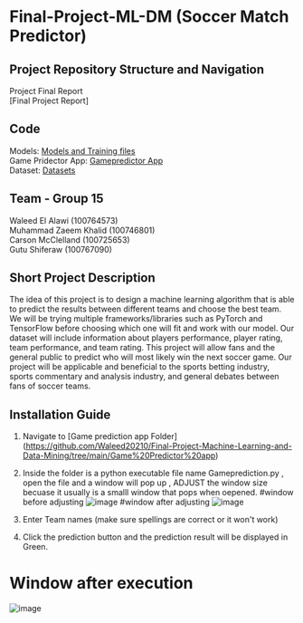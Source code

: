 # Final-Project-ML-DM (Soccer Match Predictor) 



## Project Repository Structure and Navigation<br>


Project Final Report<br>
[Final Project Report]


## Code<br>
Models:  [Models and Training files](https://github.com/Waleed20210/Final-Project-Machine-Learning-and-Data-Mining/tree/main/models%20and%20Training%20files) <br>
Game Pridector App: [Gamepredictor App](https://github.com/Waleed20210/Final-Project-Machine-Learning-and-Data-Mining/tree/main/Game%20Predictor%20app) <br>
Dataset: [Datasets](https://github.com/Waleed20210/Final-Project-Machine-Learning-and-Data-Mining/tree/main/Dataset/archive%20(1)) <br> 






## Team - Group 15
Waleed El Alawi (100764573)<br> 
Muhammad Zaeem Khalid (100746801)<br>
Carson McClelland (100725653)<br>
Gutu Shiferaw (100767090)<br>

## Short Project Description
The idea of this project is to design a machine learning algorithm that is able to predict the results between different teams and choose the best team. We will be trying multiple frameworks/libraries such as PyTorch and TensorFlow before choosing which one will fit and work with our model. Our dataset will include information about players performance, player rating, team performance, and team rating. This project will allow fans and the general public to predict who will most likely win the next soccer game. Our project will be applicable and beneficial to the sports betting industry, sports commentary and analysis industry, and general debates between fans of soccer teams.
## Installation Guide
1. Navigate to [Game prediction app Folder] <br>(https://github.com/Waleed20210/Final-Project-Machine-Learning-and-Data-Mining/tree/main/Game%20Predictor%20app) <br>
2. Inside the folder is a python executable file name Gameprediction.py , open the file and a window will pop up , ADJUST the window size becuase it usually is a smalll window that pops when oepened. 
  #window before adjusting 
![image](https://user-images.githubusercontent.com/80534064/229390421-071e426a-009a-4466-9b64-c3f21805c21e.png)
  #window after adjusting
 ![image](https://user-images.githubusercontent.com/80534064/229390496-de4c431e-a67d-437a-b8b0-6310b83113b5.png)

3. Enter Team names (make sure spellings are correct or it won't work)
4. Click the prediction button and the prediction result will be displayed in Green. 
  # Window after execution
  ![image](https://user-images.githubusercontent.com/80534064/229390686-380a09f2-e883-4e31-9599-16c006ad417a.png)
  

